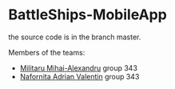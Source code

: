 # BattleShips-MobileApp

the source code is in the branch master.


Members of the teams:
- [Militaru Mihai-Alexandru](https://github.com/MihaiMilitaru/) group 343
- [Nafornita Adrian Valentin](https://github.com/vali2wd) group 343
